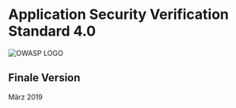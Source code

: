 # Application Security Verification Standard 4.0

![OWASP LOGO](../images/owasp_logo_1c_notext.png)

## Finale Version

März 2019
